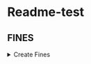 # Readme-test

## FINES
<details>
<summary>Create Fines</summary>  
  - hola
  <details>
    <summary>Body</summary>
  </details>
  
  <details>
     <summary>Response</summary>
  </details>
  
``` bash
```
</details>
